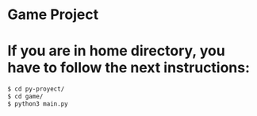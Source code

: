 # Game Project

# If you are in home directory, you have to follow the next instructions:

```sh
$ cd py-proyect/
$ cd game/
$ python3 main.py
```

